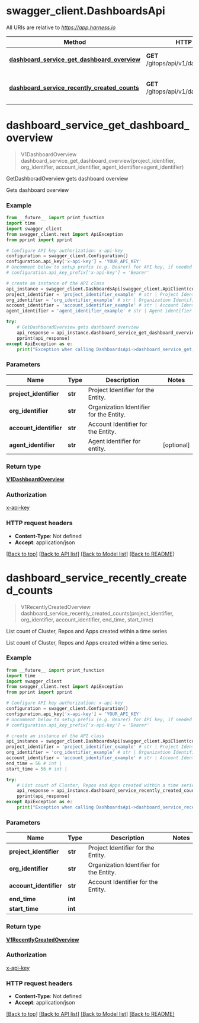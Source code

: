 # swagger_client.DashboardsApi

All URIs are relative to *https://app.harness.io*

Method | HTTP request | Description
------------- | ------------- | -------------
[**dashboard_service_get_dashboard_overview**](DashboardsApi.md#dashboard_service_get_dashboard_overview) | **GET** /gitops/api/v1/dashboard/overview | GetDashboradOverview gets dashboard overview
[**dashboard_service_recently_created_counts**](DashboardsApi.md#dashboard_service_recently_created_counts) | **GET** /gitops/api/v1/dashboard/counts | List count of Cluster, Repos and Apps created within a time series

# **dashboard_service_get_dashboard_overview**
> V1DashboardOverview dashboard_service_get_dashboard_overview(project_identifier, org_identifier, account_identifier, agent_identifier=agent_identifier)

GetDashboradOverview gets dashboard overview

Gets dashboard overview

### Example
```python
from __future__ import print_function
import time
import swagger_client
from swagger_client.rest import ApiException
from pprint import pprint

# Configure API key authorization: x-api-key
configuration = swagger_client.Configuration()
configuration.api_key['x-api-key'] = 'YOUR_API_KEY'
# Uncomment below to setup prefix (e.g. Bearer) for API key, if needed
# configuration.api_key_prefix['x-api-key'] = 'Bearer'

# create an instance of the API class
api_instance = swagger_client.DashboardsApi(swagger_client.ApiClient(configuration))
project_identifier = 'project_identifier_example' # str | Project Identifier for the Entity.
org_identifier = 'org_identifier_example' # str | Organization Identifier for the Entity.
account_identifier = 'account_identifier_example' # str | Account Identifier for the Entity.
agent_identifier = 'agent_identifier_example' # str | Agent identifier for entity. (optional)

try:
    # GetDashboradOverview gets dashboard overview
    api_response = api_instance.dashboard_service_get_dashboard_overview(project_identifier, org_identifier, account_identifier, agent_identifier=agent_identifier)
    pprint(api_response)
except ApiException as e:
    print("Exception when calling DashboardsApi->dashboard_service_get_dashboard_overview: %s\n" % e)
```

### Parameters

Name | Type | Description  | Notes
------------- | ------------- | ------------- | -------------
 **project_identifier** | **str**| Project Identifier for the Entity. | 
 **org_identifier** | **str**| Organization Identifier for the Entity. | 
 **account_identifier** | **str**| Account Identifier for the Entity. | 
 **agent_identifier** | **str**| Agent identifier for entity. | [optional] 

### Return type

[**V1DashboardOverview**](V1DashboardOverview.md)

### Authorization

[x-api-key](../README.md#x-api-key)

### HTTP request headers

 - **Content-Type**: Not defined
 - **Accept**: application/json

[[Back to top]](#) [[Back to API list]](../README.md#documentation-for-api-endpoints) [[Back to Model list]](../README.md#documentation-for-models) [[Back to README]](../README.md)

# **dashboard_service_recently_created_counts**
> V1RecentlyCreatedOverview dashboard_service_recently_created_counts(project_identifier, org_identifier, account_identifier, end_time, start_time)

List count of Cluster, Repos and Apps created within a time series

List count of Cluster, Repos and Apps created within a time series.

### Example
```python
from __future__ import print_function
import time
import swagger_client
from swagger_client.rest import ApiException
from pprint import pprint

# Configure API key authorization: x-api-key
configuration = swagger_client.Configuration()
configuration.api_key['x-api-key'] = 'YOUR_API_KEY'
# Uncomment below to setup prefix (e.g. Bearer) for API key, if needed
# configuration.api_key_prefix['x-api-key'] = 'Bearer'

# create an instance of the API class
api_instance = swagger_client.DashboardsApi(swagger_client.ApiClient(configuration))
project_identifier = 'project_identifier_example' # str | Project Identifier for the Entity.
org_identifier = 'org_identifier_example' # str | Organization Identifier for the Entity.
account_identifier = 'account_identifier_example' # str | Account Identifier for the Entity.
end_time = 56 # int | 
start_time = 56 # int | 

try:
    # List count of Cluster, Repos and Apps created within a time series
    api_response = api_instance.dashboard_service_recently_created_counts(project_identifier, org_identifier, account_identifier, end_time, start_time)
    pprint(api_response)
except ApiException as e:
    print("Exception when calling DashboardsApi->dashboard_service_recently_created_counts: %s\n" % e)
```

### Parameters

Name | Type | Description  | Notes
------------- | ------------- | ------------- | -------------
 **project_identifier** | **str**| Project Identifier for the Entity. | 
 **org_identifier** | **str**| Organization Identifier for the Entity. | 
 **account_identifier** | **str**| Account Identifier for the Entity. | 
 **end_time** | **int**|  | 
 **start_time** | **int**|  | 

### Return type

[**V1RecentlyCreatedOverview**](V1RecentlyCreatedOverview.md)

### Authorization

[x-api-key](../README.md#x-api-key)

### HTTP request headers

 - **Content-Type**: Not defined
 - **Accept**: application/json

[[Back to top]](#) [[Back to API list]](../README.md#documentation-for-api-endpoints) [[Back to Model list]](../README.md#documentation-for-models) [[Back to README]](../README.md)

